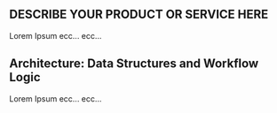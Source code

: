 ## DESCRIBE YOUR PRODUCT OR SERVICE HERE ##

Lorem Ipsum ecc... ecc...

## Architecture: Data Structures and Workflow Logic

Lorem Ipsum ecc... ecc...